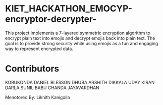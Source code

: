 # KIET_HACKATHON_EMOCYP-encryptor-decrypter-
This project implements a 7-layered symmetric encryption algorithm to encrypt plain text into emojis and decrypt emojis back into plain text. The goal is to provide strong security while using emojis as a fun and engaging way to represent encrypted data.

# Contributors

KORUKONDA DANIEL BLESSON
DHUBA ARSHITH
DIKKALA UDAY KIRAN
DARLA SUNIL BABU
CHANDA JAYAVARDHAN

Menotored By: Likhith Kanigolla
